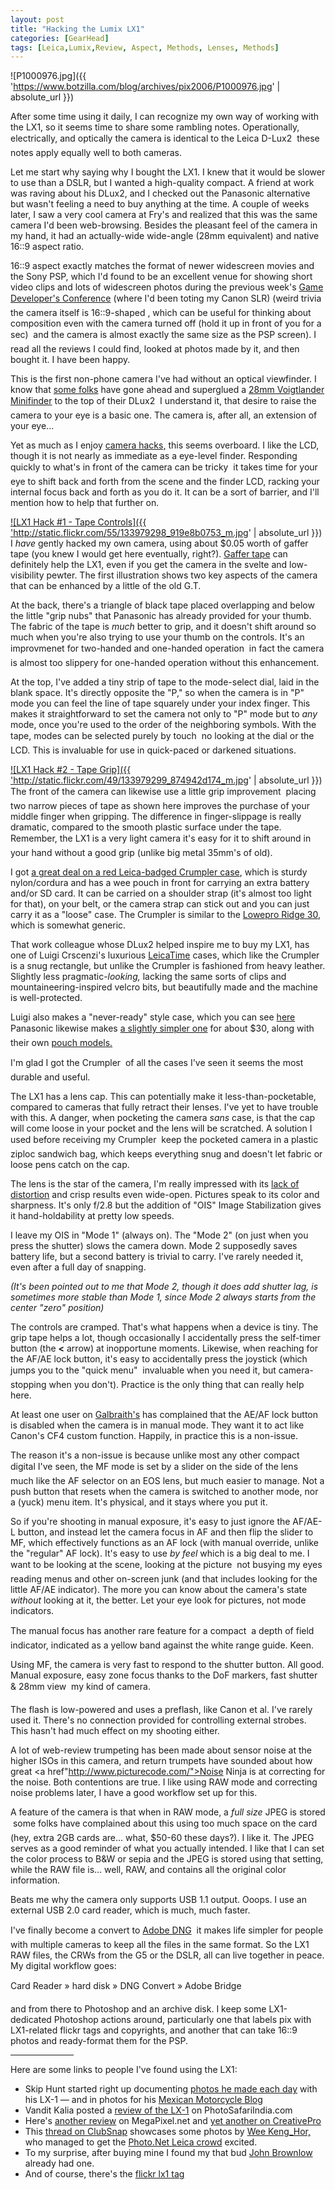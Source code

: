 ```yaml
---
layout: post
title: "Hacking the Lumix LX1"
categories: [GearHead]
tags: [Leica,Lumix,Review, Aspect, Methods, Lenses, Methods]
---
```



![P1000976.jpg]({{ 'https://www.botzilla.com/blog/archives/pix2006/P1000976.jpg' | absolute_url }})


After some time using it daily, I can recognize my own way of working with the LX1, so it seems time to share some rambling notes. Operationally, electrically, and optically the camera is identical to the Leica D-Lux2 &#151; these notes apply equally well to both cameras.

Let me start why saying why I bought the LX1. I knew that it would be slower to use than a DSLR, but I wanted a high-quality compact. A friend at work was raving about his DLux2, and I checked out the Panasonic alternative but wasn't feeling a need to buy anything at the time. A couple of weeks later, I saw a very cool camera at Fry's and realized that this was the same camera I'd been web-browsing. Besides the pleasant feel of the camera in my hand, it had an actually-wide wide-angle (28mm equivalent) and native 16::9 aspect ratio.


<!--more-->
16::9 aspect exactly matches the format of newer widescreen movies and the Sony PSP, which I'd found to be an excellent venue for showing short video clips and lots of widescreen photos during the previous week's <a href="http://www.gdconf.com/">Game Developer's Conference</a> (where I'd been toting my Canon SLR) (weird trivia &#151; the camera itself is  16::9-shaped , which can be useful for thinking about composition even with the camera turned off (hold it up in front of you for a sec) &#151; and the camera is almost exactly the same size as the PSP screen). I read all the reviews I could find, looked at photos made by it, and then bought it. I have been happy.

This is the first non-phone camera I've had without an optical viewfinder. I know that <a href="http://www.leica-camera.com/discus_e/messages/3/197381.html?1140805022">some folks</a> have gone ahead and superglued a <a href="http://www.cameraquest.com/voigtacc.htm">28mm Voigtlander Minifinder</a> to the top of their DLux2 &#151; I understand it, that desire to raise the camera to your eye is a basic one. The camera is, after all, an extension of your eye...

Yet as much as I enjoy <a href="http://www.flickr.com/groups/camerahacks/">camera hacks,</a> this seems overboard. I like the LCD, though it is not nearly as immediate as a eye-level finder. Responding quickly to what's in front of the camera can be tricky &#151; it takes time for your eye to shift back and forth from the scene and the finder LCD, racking your internal focus back and forth as you do it. It can be a sort of barrier, and I'll mention how to help that further on.

<a href="http://www.flickr.com/photos/bjorke/133979298/" title="Gaff1">

![LX1 Hack #1 - Tape Controls]({{ 'http://static.flickr.com/55/133979298_919e8b0753_m.jpg' | absolute_url }})
</a>
I <i>have</i> gently hacked my own camera, using about $0.05 worth of gaffer tape (you knew I would get here eventually, right?). <a href="{{ site.baseurl }}{% post_url 2005-03-25-Cantax-Part-2 %}">Gaffer tape</a> can definitely help the LX1, even if you get the camera in the svelte and low-visibility pewter. The first illustration shows two key aspects of the camera that can be enhanced by a little of the old G.T.

At the back, there's a triangle of black tape placed overlapping and below the little "grip nubs" that Panasonic has already provided for your thumb. The fabric of the tape is <i>much</i> better to grip, and it doesn't shift around so much when you're also trying to use your thumb on the controls. It's an improvmenet for two-handed and one-handed operation &#151; in fact the camera is almost too slippery for one-handed operation without this enhancement.

At the top, I've added a tiny strip of tape to the mode-select dial, laid in the blank space. It's directly opposite the "P," so when the camera is in "P" mode you can feel the line of tape squarely under your index finger. This makes it straightforward to set the camera not only to "P" mode but to <i>any</i> mode, once you're used to the order of the neighboring symbols. With the tape, modes can be selected purely by touch &#151; no looking at the dial or the LCD. This is invaluable for use in quick-paced or darkened situations. 

<a href="http://www.flickr.com/photos/bjorke/133979299/" title="Photo Sharing">

![LX1 Hack #2 - Tape Grip]({{ 'http://static.flickr.com/49/133979299_874942d174_m.jpg' | absolute_url }})
</a>The front of the camera can likewise use a little grip improvement &#151; placing two narrow pieces of tape as shown here improves the purchase of your middle finger when gripping. The difference in finger-slippage is really dramatic, compared to the smooth plastic surface under the tape. Remember, the LX1 is a very light camera &#151; it's easy for it to shift around in your hand without a good grip (unlike big metal 35mm's of old).

I got <a href="http://www.kbcamera.com/leicashop/catalog/product_info.php?cPath=73_3_394&products_id=2309&osCsid=d3868b2c332d0d8d9527171b0cc8887f">a great deal on a red Leica-badged Crumpler case</a>, which is sturdy nylon/cordura and has a wee pouch in front for carrying an extra battery and/or SD card. It can be carried on a shoulder strap (it's almost too light for that), on your belt, or the camera strap can stick out and you can just carry it as a "loose" case. The Crumpler is similar to the  <a href="http://www.lowepro.com/Products/Camera_Pouches/designed_digital/Ridge_30.aspx">Lowepro Ridge 30</a>, which is somewhat generic.

That  work colleague whose DLux2 helped inspire me to buy my LX1, has one of Luigi Crscenzi's luxurious <a href="http://www.leicatime.com/">LeicaTime</a> cases, which like the Crumpler is a snug rectangle, but unlike the Crumpler is fashioned from heavy  leather. Slightly less pragmatic-<i>looking,</i> lacking the same sorts of clips and mountaineering-inspired velcro bits, but beautifully made and the machine is well-protected.

Luigi also makes a "never-ready" style case, which you can see <a href="http://www.leica-camera.com/discus_e/messages/3/202051.html">here</a> &#151; Panasonic likewise makes <a href="http://www2.panasonic.com/webapp/wcs/stores/servlet/vModelDetail?storeId=15001&catalogId=13401&itemId=96393&modelNo=PS-SLX1K&surfModel=PS-SLX1K&cacheProgram=11002&cachePartner=7000000000000005702">a slightly simpler one</a> for about $30, along with their own <a href="http://www2.panasonic.com/webapp/wcs/stores/servlet/vModelDetail?storeId=15001&catalogId=13401&itemId=94142&cacheProgram=11002&cachePartner=7000000000000005702&surfModel=DMC-LX1K&catGroupId=24999&surfCategory=Lumix%AE&displayTab=A">pouch models.</a>

I'm glad I got the Crumpler &#151; of all the cases I've seen it seems the most durable and useful.

The LX1 has a lens cap. This can potentially make it less-than-pocketable, compared to cameras that fully retract their lenses.  I've yet to have trouble with this. A danger, when pocketing the camera <i>sans</i> case, is that the cap will come loose in your pocket and the lens will be scratched. A solution I used before receiving my Crumpler &#151; keep the pocketed camera in a plastic ziploc sandwich bag, which keeps everything snug and doesn't let fabric or loose pens catch on the cap.

The lens is the star of the camera, I'm really impressed with its <a href="{{ site.baseurl }}{% post_url 2006-04-02-LX1 %}">lack of distortion</a> and crisp results even wide-open. Pictures speak to its color and sharpness. It's only f/2.8 but the addition of "OIS" Image Stabilization gives it hand-holdability at pretty low speeds.

I leave my OIS in "Mode 1" (always on). The "Mode 2" (on just when you press the shutter) slows the camera down. Mode 2 supposedly saves battery life, but a second battery is trivial to carry. I've rarely needed it, even after a full day of snapping.

<i>(It's been pointed out to me that Mode 2, though it does add shutter lag, is sometimes more stable than Mode 1, since Mode 2 always starts from the center "zero" position)</i>

The controls are cramped. That's what happens when a device is tiny. The grip tape helps a lot, though occasionally I accidentally press the self-timer button (the <b>&lt;</b> arrow) at inopportune moments. Likewise, when reaching for the AF/AE lock button, it's easy to accidentally press the joystick (which jumps you to the "quick menu" &#151; invaluable when you need it, but camera-stopping when you don't). Practice is the only thing that can really help here.

At least one user on <a href="http://robgalbraith.com/">Galbraith's</a> has complained that the AE/AF lock button is disabled when the camera is in manual mode. They want it to act like Canon's CF4 custom function. Happily, in practice this is a non-issue.

The reason it's a non-issue is because unlike most any other compact digital I've seen, the MF mode is set by a slider on the side of the lens &#151; much like the AF selector on an EOS lens, but much easier to manage. Not a push button that resets when the camera is switched to another mode, nor a (yuck) menu item. It's physical, and it stays where you put it.

So if you're shooting in manual exposure, it's easy to just ignore the AF/AE-L button, and instead let the camera focus in AF and then flip the slider to MF, which effectively functions as an AF lock (with manual override, unlike the "regular" AF lock). It's easy to use <i>by feel</i> which is a big deal to me. I want to be looking at the scene, looking at the picture &#151; not busying my eyes reading menus and other on-screen junk (and that includes looking for the little AF/AE indicator). The more you can know about the camera's state <i>without</i> looking at it, the better. Let your eye look for pictures, not mode indicators.

The manual focus has another rare feature for a compact &#151; a depth of field indicator, indicated as a yellow band against the white range guide. Keen. 

Using MF, the camera is very fast to respond to the shutter button. All good. Manual exposure, easy zone focus thanks to the DoF markers, fast shutter & 28mm view &#151; my kind of camera.

The flash is low-powered and uses a preflash, like Canon et al. I've rarely used it. There's no connection provided for controlling external strobes. This hasn't had much effect on my shooting either.

A lot of web-review trumpeting has been made about sensor noise at the higher ISOs in this camera, and return trumpets have sounded  about how great <a href"http://www.picturecode.com/">Noise Ninja</a> is at correcting for the noise. Both contentions are true. I like using RAW mode and correcting noise problems later, I have a good workflow set up for this.

A feature of the camera is that when in RAW mode, a <i>full size</i> JPEG is stored &#151; some folks have complained about this using too much space on the card (hey, extra 2GB cards are... what, $50-60 these days?). I like it. The JPEG serves as a good reminder of what you actually intended. I like that I can set the color process to B&W or sepia and the JPEG is stored using that setting, while the RAW file is... well, RAW, and contains all the original color information.

Beats me why the camera only supports USB 1.1 output. Ooops. I use an external USB 2.0 card reader, which is much, much faster.

I've finally become a convert to <a href="http://www.adobe.com/products/dng/main.html">Adobe DNG</a> &#151; it makes life simpler for people with multiple cameras to keep all the files in the same format. So the LX1 RAW files, the CRWs from the G5 or the DSLR, all can live together in peace. My digital workflow goes:

Card Reader &#151;&raquo; hard disk &#151;&raquo; DNG Convert &#151;&raquo; Adobe Bridge

and from there to Photoshop and an archive disk. I keep some LX1-dedicated Photoshop actions around, particularly one that labels pix with LX1-related flickr tags and copyrights, and another that can take 16::9 photos and ready-format them for the PSP.
<hr align="center" width="20%">

Here are some links to people I've found using the LX1:

<ul><li>Skip Hunt started right up documenting <a href="http://www.poppinfreshmedia.com/lx-1/">photos he made each day</a> with his LX-1 &#151; and in photos for his <a href="http://www.poppinfreshmedia.com/skipmexmc.html">Mexican Motorcycle Blog</a></li><li>Vandit Kalia posted a <a href="http://www.photosafariindia.com/articles/rev2-lx1.html">review of the LX-1</a> on PhotoSafariIndia.com</li><li>Here's <a href="http://www.megapixel.net/reviews/panasonic-lx1/lx1-gen.php">another review</a> on MegaPixel.net and <a href="http://www.creativepro.com/story/review/23883.html">yet another on CreativePro</a></li><li>This <a href="http://forums.clubsnap.org/showthread.php?t=167246">thread on ClubSnap</a> showcases some photos by <a href="http://www.photo.net/shared/community-member?user_id=25585">Wee Keng_Hor,</a> who managed to get the <a href="http://www.photo.net/bboard/q-and-a-fetch-msg?msg_id=00EbCt&tag=">Photo.Net Leica crowd</a> excited.</li><li>To my surprise, after buying mine I found my that bud <a href="http://www.flickr.com/photos/pinkheadedbug/tags/lx1/show/">John Brownlow</a> already had one.</li><li>And of course, there's the <a href="http://www.flickr.com/photos/tags/lx1/interesting/">flickr lx1 tag</a></li></ul>
